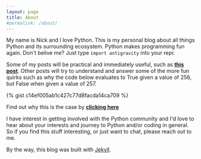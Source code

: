 ```yaml
---
layout: page
title: About
#permalink: /about/
---
```


My name is Nick and I love Python. This is my personal blog about all things Python and its surrounding ecosystem. Python makes programming fun again. Don't belive me? Just type ```import antigravity``` into your repr. 

Some of my posts will be practical and immediately useful, such as <a href="https://nicholashopewell.com/import-this/2021/02/17/from-simple-namespaces-to-oop.html" target="_blank"><strong>this post</strong></a>. Other posts will try to understand and answer some of the more fun quirks such as why the code below evaluates to True given a value of 256, but False when given a value of 257.

{% gist c14ef005ab1c427c77d8facda14ca709 %}

Find out why this is the case by <a href="https://nicholashopewell.com/import-this/2021/02/11/the-is-operator.html" target="_blank"><strong>clicking here</strong></a>

I have interest in getting involved with the Python community and I'd love to hear about your interests and journey to Python and/or coding in general. So if you find this stuff interesting, or just want to chat, please reach out to me. 

By the way, this blog was built with <a href="https://jekyllrb.com/" target="_blank">Jekyll</a>.